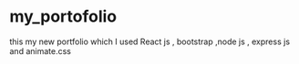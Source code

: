 # my_portofolio
this my new portfolio which I used React js , bootstrap ,node js , express js and animate.css 
